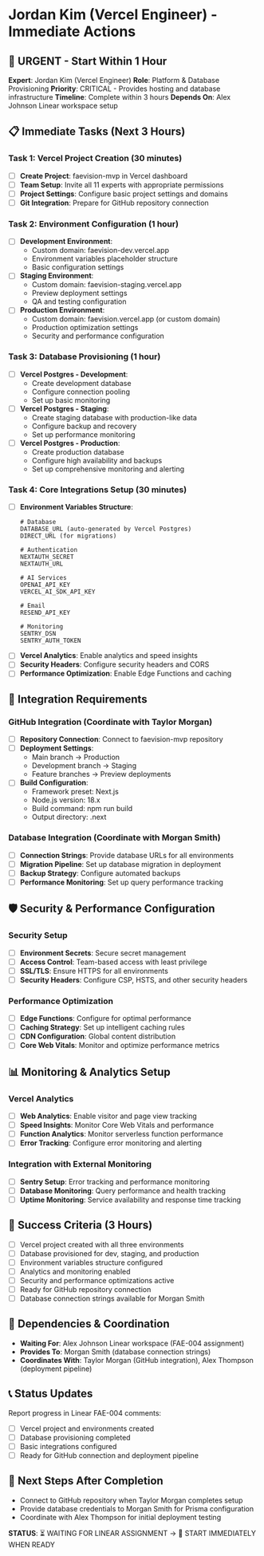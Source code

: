 # Jordan Kim (Vercel Engineer) - Immediate Actions

## 🎯 URGENT - Start Within 1 Hour

**Expert**: Jordan Kim (Vercel Engineer)
**Role**: Platform & Database Provisioning
**Priority**: CRITICAL - Provides hosting and database infrastructure
**Timeline**: Complete within 3 hours
**Depends On**: Alex Johnson Linear workspace setup

## 📋 Immediate Tasks (Next 3 Hours)

### Task 1: Vercel Project Creation (30 minutes)
- [ ] **Create Project**: faevision-mvp in Vercel dashboard
- [ ] **Team Setup**: Invite all 11 experts with appropriate permissions
- [ ] **Project Settings**: Configure basic project settings and domains
- [ ] **Git Integration**: Prepare for GitHub repository connection

### Task 2: Environment Configuration (1 hour)
- [ ] **Development Environment**:
  - Custom domain: faevision-dev.vercel.app
  - Environment variables placeholder structure
  - Basic configuration settings
- [ ] **Staging Environment**:
  - Custom domain: faevision-staging.vercel.app
  - Preview deployment settings
  - QA and testing configuration
- [ ] **Production Environment**:
  - Custom domain: faevision.vercel.app (or custom domain)
  - Production optimization settings
  - Security and performance configuration

### Task 3: Database Provisioning (1 hour)
- [ ] **Vercel Postgres - Development**:
  - Create development database
  - Configure connection pooling
  - Set up basic monitoring
- [ ] **Vercel Postgres - Staging**:
  - Create staging database with production-like data
  - Configure backup and recovery
  - Set up performance monitoring
- [ ] **Vercel Postgres - Production**:
  - Create production database
  - Configure high availability and backups
  - Set up comprehensive monitoring and alerting

### Task 4: Core Integrations Setup (30 minutes)
- [ ] **Environment Variables Structure**:
  ```
  # Database
  DATABASE_URL (auto-generated by Vercel Postgres)
  DIRECT_URL (for migrations)
  
  # Authentication
  NEXTAUTH_SECRET
  NEXTAUTH_URL
  
  # AI Services
  OPENAI_API_KEY
  VERCEL_AI_SDK_API_KEY
  
  # Email
  RESEND_API_KEY
  
  # Monitoring
  SENTRY_DSN
  SENTRY_AUTH_TOKEN
  ```
- [ ] **Vercel Analytics**: Enable analytics and speed insights
- [ ] **Security Headers**: Configure security headers and CORS
- [ ] **Performance Optimization**: Enable Edge Functions and caching

## 🔗 Integration Requirements

### GitHub Integration (Coordinate with Taylor Morgan)
- [ ] **Repository Connection**: Connect to faevision-mvp repository
- [ ] **Deployment Settings**:
  - Main branch → Production
  - Development branch → Staging
  - Feature branches → Preview deployments
- [ ] **Build Configuration**:
  - Framework preset: Next.js
  - Node.js version: 18.x
  - Build command: npm run build
  - Output directory: .next

### Database Integration (Coordinate with Morgan Smith)
- [ ] **Connection Strings**: Provide database URLs for all environments
- [ ] **Migration Pipeline**: Set up database migration in deployment
- [ ] **Backup Strategy**: Configure automated backups
- [ ] **Performance Monitoring**: Set up query performance tracking

## 🛡️ Security & Performance Configuration

### Security Setup
- [ ] **Environment Secrets**: Secure secret management
- [ ] **Access Control**: Team-based access with least privilege
- [ ] **SSL/TLS**: Ensure HTTPS for all environments
- [ ] **Security Headers**: Configure CSP, HSTS, and other security headers

### Performance Optimization
- [ ] **Edge Functions**: Configure for optimal performance
- [ ] **Caching Strategy**: Set up intelligent caching rules
- [ ] **CDN Configuration**: Global content distribution
- [ ] **Core Web Vitals**: Monitor and optimize performance metrics

## 📊 Monitoring & Analytics Setup

### Vercel Analytics
- [ ] **Web Analytics**: Enable visitor and page view tracking
- [ ] **Speed Insights**: Monitor Core Web Vitals and performance
- [ ] **Function Analytics**: Monitor serverless function performance
- [ ] **Error Tracking**: Configure error monitoring and alerting

### Integration with External Monitoring
- [ ] **Sentry Setup**: Error tracking and performance monitoring
- [ ] **Database Monitoring**: Query performance and health tracking
- [ ] **Uptime Monitoring**: Service availability and response time tracking

## 🎯 Success Criteria (3 Hours)
- [ ] Vercel project created with all three environments
- [ ] Database provisioned for dev, staging, and production
- [ ] Environment variables structure configured
- [ ] Analytics and monitoring enabled
- [ ] Security and performance optimizations active
- [ ] Ready for GitHub repository connection
- [ ] Database connection strings available for Morgan Smith

## 🚨 Dependencies & Coordination
- **Waiting For**: Alex Johnson Linear workspace (FAE-004 assignment)
- **Provides To**: Morgan Smith (database connection strings)
- **Coordinates With**: Taylor Morgan (GitHub integration), Alex Thompson (deployment pipeline)

## 📞 Status Updates
Report progress in Linear FAE-004 comments:
- [ ] Vercel project and environments created
- [ ] Database provisioning completed
- [ ] Basic integrations configured
- [ ] Ready for GitHub connection and deployment pipeline

## 🚀 Next Steps After Completion
- Connect to GitHub repository when Taylor Morgan completes setup
- Provide database credentials to Morgan Smith for Prisma configuration
- Coordinate with Alex Thompson for initial deployment testing

**STATUS**: ⏳ WAITING FOR LINEAR ASSIGNMENT → 🚀 START IMMEDIATELY WHEN READY
